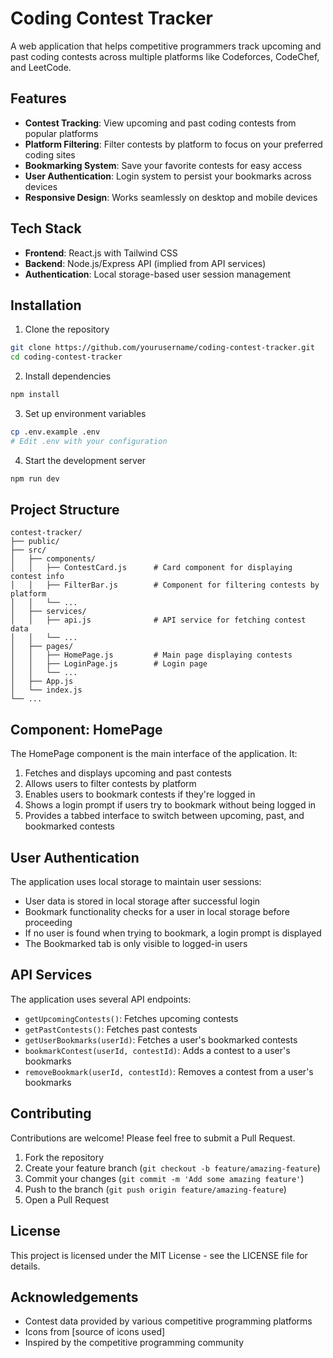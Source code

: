 # Coding Contest Tracker

A web application that helps competitive programmers track upcoming and past coding contests across multiple platforms like Codeforces, CodeChef, and LeetCode.

## Features

- **Contest Tracking**: View upcoming and past coding contests from popular platforms
- **Platform Filtering**: Filter contests by platform to focus on your preferred coding sites
- **Bookmarking System**: Save your favorite contests for easy access
- **User Authentication**: Login system to persist your bookmarks across devices
- **Responsive Design**: Works seamlessly on desktop and mobile devices

## Tech Stack

- **Frontend**: React.js with Tailwind CSS
- **Backend**: Node.js/Express API (implied from API services)
- **Authentication**: Local storage-based user session management

## Installation

1. Clone the repository
```bash
git clone https://github.com/yourusername/coding-contest-tracker.git
cd coding-contest-tracker
```

2. Install dependencies
```bash
npm install
```

3. Set up environment variables
```bash
cp .env.example .env
# Edit .env with your configuration
```

4. Start the development server
```bash
npm run dev
```

## Project Structure

```
contest-tracker/
├── public/
├── src/
│   ├── components/
│   │   ├── ContestCard.js      # Card component for displaying contest info
│   │   ├── FilterBar.js        # Component for filtering contests by platform
│   │   └── ...
│   ├── services/
│   │   ├── api.js              # API service for fetching contest data
│   │   └── ...
│   ├── pages/
│   │   ├── HomePage.js         # Main page displaying contests
│   │   ├── LoginPage.js        # Login page
│   │   └── ...
│   ├── App.js
│   └── index.js
└── ...
```

## Component: HomePage

The HomePage component is the main interface of the application. It:

1. Fetches and displays upcoming and past contests
2. Allows users to filter contests by platform
3. Enables users to bookmark contests if they're logged in
4. Shows a login prompt if users try to bookmark without being logged in
5. Provides a tabbed interface to switch between upcoming, past, and bookmarked contests

## User Authentication

The application uses local storage to maintain user sessions:

- User data is stored in local storage after successful login
- Bookmark functionality checks for a user in local storage before proceeding
- If no user is found when trying to bookmark, a login prompt is displayed
- The Bookmarked tab is only visible to logged-in users

## API Services

The application uses several API endpoints:

- `getUpcomingContests()`: Fetches upcoming contests
- `getPastContests()`: Fetches past contests
- `getUserBookmarks(userId)`: Fetches a user's bookmarked contests
- `bookmarkContest(userId, contestId)`: Adds a contest to a user's bookmarks
- `removeBookmark(userId, contestId)`: Removes a contest from a user's bookmarks

## Contributing

Contributions are welcome! Please feel free to submit a Pull Request.

1. Fork the repository
2. Create your feature branch (`git checkout -b feature/amazing-feature`)
3. Commit your changes (`git commit -m 'Add some amazing feature'`)
4. Push to the branch (`git push origin feature/amazing-feature`)
5. Open a Pull Request

## License

This project is licensed under the MIT License - see the LICENSE file for details.

## Acknowledgements

- Contest data provided by various competitive programming platforms
- Icons from [source of icons used]
- Inspired by the competitive programming community
